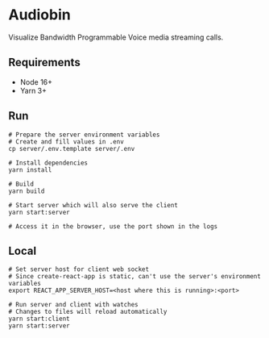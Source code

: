 # Audiobin

Visualize Bandwidth Programmable Voice media streaming calls.

## Requirements

- Node 16+
- Yarn 3+

## Run

```shell
# Prepare the server environment variables
# Create and fill values in .env
cp server/.env.template server/.env

# Install dependencies
yarn install

# Build
yarn build

# Start server which will also serve the client
yarn start:server

# Access it in the browser, use the port shown in the logs
```

## Local

```shell
# Set server host for client web socket
# Since create-react-app is static, can't use the server's environment variables
export REACT_APP_SERVER_HOST=<host where this is running>:<port>

# Run server and client with watches
# Changes to files will reload automatically
yarn start:client
yarn start:server
```